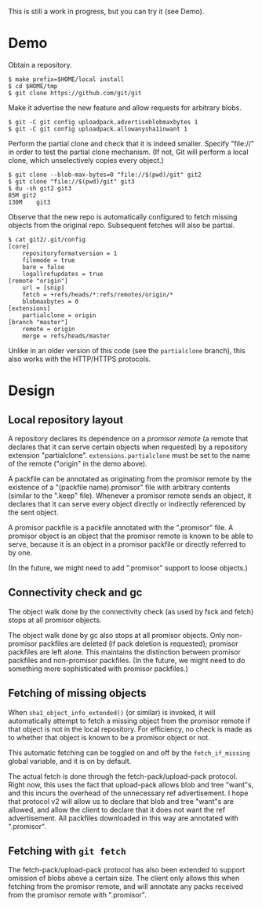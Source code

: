 This is still a work in progress, but you can try it (see Demo).

Demo
====

Obtain a repository.

    $ make prefix=$HOME/local install
    $ cd $HOME/tmp
    $ git clone https://github.com/git/git

Make it advertise the new feature and allow requests for arbitrary blobs.

    $ git -C git config uploadpack.advertiseblobmaxbytes 1
    $ git -C git config uploadpack.allowanysha1inwant 1

Perform the partial clone and check that it is indeed smaller. Specify
"file://" in order to test the partial clone mechanism. (If not, Git will
perform a local clone, which unselectively copies every object.)

    $ git clone --blob-max-bytes=0 "file://$(pwd)/git" git2
    $ git clone "file://$(pwd)/git" git3
    $ du -sh git2 git3
    85M	git2
    130M	git3

Observe that the new repo is automatically configured to fetch missing objects
from the original repo. Subsequent fetches will also be partial.

    $ cat git2/.git/config
    [core]
    	repositoryformatversion = 1
    	filemode = true
    	bare = false
    	logallrefupdates = true
    [remote "origin"]
    	url = [snip]
    	fetch = +refs/heads/*:refs/remotes/origin/*
    	blobmaxbytes = 0
    [extensions]
    	partialclone = origin
    [branch "master"]
    	remote = origin
    	merge = refs/heads/master

Unlike in an older version of this code (see the `partialclone` branch), this
also works with the HTTP/HTTPS protocols.

Design
======

Local repository layout
-----------------------

A repository declares its dependence on a *promisor remote* (a remote that
declares that it can serve certain objects when requested) by a repository
extension "partialclone". `extensions.partialclone` must be set to the name of
the remote ("origin" in the demo above).

A packfile can be annotated as originating from the promisor remote by the
existence of a "(packfile name).promisor" file with arbitrary contents (similar
to the ".keep" file). Whenever a promisor remote sends an object, it declares
that it can serve every object directly or indirectly referenced by the sent
object.

A promisor packfile is a packfile annotated with the ".promisor" file. A
promisor object is an object that the promisor remote is known to be able to
serve, because it is an object in a promisor packfile or directly referred to by
one.

(In the future, we might need to add ".promisor" support to loose objects.)

Connectivity check and gc
-------------------------

The object walk done by the connectivity check (as used by fsck and fetch) stops
at all promisor objects.

The object walk done by gc also stops at all promisor objects. Only non-promisor
packfiles are deleted (if pack deletion is requested); promisor packfiles are
left alone. This maintains the distinction between promisor packfiles and
non-promisor packfiles. (In the future, we might need to do something more
sophisticated with promisor packfiles.)

Fetching of missing objects
---------------------------

When `sha1_object_info_extended()` (or similar) is invoked, it will
automatically attempt to fetch a missing object from the promisor remote if that
object is not in the local repository. For efficiency, no check is made as to
whether that object is known to be a promisor object or not.

This automatic fetching can be toggled on and off by the `fetch_if_missing`
global variable, and it is on by default.

The actual fetch is done through the fetch-pack/upload-pack protocol. Right now,
this uses the fact that upload-pack allows blob and tree "want"s, and this
incurs the overhead of the unnecessary ref advertisement. I hope that protocol
v2 will allow us to declare that blob and tree "want"s are allowed, and allow
the client to declare that it does not want the ref advertisement. All packfiles
downloaded in this way are annotated with ".promisor".

Fetching with `git fetch`
-------------------------

The fetch-pack/upload-pack protocol has also been extended to support omission
of blobs above a certain size. The client only allows this when fetching from
the promisor remote, and will annotate any packs received from the promisor
remote with ".promisor".

